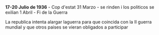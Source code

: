 **17-20 Julio de 1936** - Cop d'estat
31 Marzo - se rinden i los politicos se exilian
1 Abril - Fi de la Guerra

La republica intenta alargar laguerra para que coincida con la II guerra mundial y que otros paises se vieran obligados a participar
